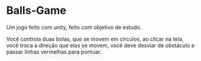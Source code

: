# Balls-Game
Um jogo feito com unity, feito com objetivo de estudo. 

Você controla duas bolas, que se movem em circulos, ao clicar na tela, você troca a direção que elas se movem, você deve desviar de obstáculo e passar linhas vermelhas para pontuar.
